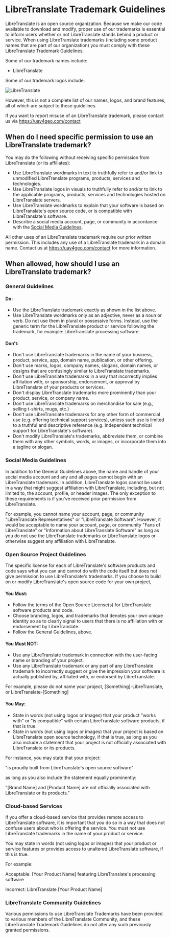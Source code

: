 # LibreTranslate Trademark Guidelines

LibreTranslate is an open source organization. Because we make our code available to download and modify, proper use of our trademarks is essential to inform users whether or not LibreTranslate stands behind a product or service. When using LibreTranslate trademarks (including some product names that are part of our organization) you must comply with these LibreTranslate Trademark Guidelines.

Some of our trademark names include:

 * LibreTranslate

Some of our trademark logos include:

 ![LibreTranslate](https://avatars.githubusercontent.com/u/77352747?s=200&v=4)

However, this is not a complete list of our names, logos, and brand features, all of which are subject to these guidelines.

If you want to report misuse of an LibreTranslate trademark, please contact us via https://uav4geo.com/contact

## When do I need specific permission to use an LibreTranslate trademark?

You may do the following without receiving specific permission from LibreTranslate (or its affiliates):

 * Use LibreTranslate wordmarks in text to truthfully refer to and/or link to unmodified LibreTranslate programs, products, services and technologies.
 * Use LibreTranslate logos in visuals to truthfully refer to and/or to link to the applicable programs, products, services and technologies hosted on LibreTranslate servers.
 * Use LibreTranslate wordmarks to explain that your software is based on LibreTranslate's open source code, or is compatible with LibreTranslate's software.
 * Describe a social media account, page, or community in accordance with the [Social Media Guidelines](#social-media-guidelines).

All other uses of an LibreTranslate trademark require our prior written permission. This includes any use of a LibreTranslate trademark in a domain name. Contact us at https://uav4geo.com/contact for more information.

## When allowed, how should I use an LibreTranslate trademark?

### General Guidelines

#### Do:

 * Use the LibreTranslate trademark exactly as shown in the list above.
 * Use LibreTranslate wordmarks only as an adjective, never as a noun or verb. Do not use them in plural or possessive forms. Instead, use the generic term for the LibreTranslate product or service following the trademark, for example: LibreTranslate processing software.

#### Don't:

 * Don't use LibreTranslate trademarks in the name of your business, product, service, app, domain name, publication, or other offering.
 * Don't use marks, logos, company names, slogans, domain names, or designs that are confusingly similar to LibreTranslate trademarks.
 * Don't use LibreTranslate trademarks in a way that incorrectly implies affiliation with, or sponsorship, endorsement, or approval by LibreTranslate of your products or services.
 * Don't display LibreTranslate trademarks more prominently than your product, service, or company name.
 * Don't use LibreTranslate trademarks on merchandise for sale (e.g., selling t-shirts, mugs, etc.)
 * Don't use LibreTranslate trademarks for any other form of commercial use (e.g. offering technical support services), unless such use is limited to a truthful and descriptive reference (e.g. Independent technical support for LibreTranslate's software).
 * Don't modify LibreTranslate's trademarks, abbreviate them, or combine them with any other symbols, words, or images, or incorporate them into a tagline or slogan.

 ### Social Media Guidelines

In addition to the General Guidelines above, the name and handle of your social media account and any and all pages cannot begin with an LibreTranslate trademark. In addition, LibreTranslate logos cannot be used in a way that might suggest affiliation with LibreTranslate, including, but not limited to, the account, profile, or header images. The only exception to these requirements is if you've received prior permission from LibreTranslate.

For example, you cannot name your account, page, or community "LibreTranslate Representatives" or "LibreTranslate Software". However, it would be acceptable to name your account, page, or community "Fans of LibreTranslate" or "Information about LibreTranslate Software" as long as you do not use the LibreTranslate trademarks or LibreTranslate logos or otherwise suggest any affiliation with LibreTranslate.

### Open Source Project Guidelines

The specific license for each of LibreTranslate's software products and code says what you can and cannot do with the code itself but does not give permission to use LibreTranslate's trademarks. If you choose to build on or modify LibreTranslate's open source code for your own project,

#### You Must:

 * Follow the terms of the Open Source License(s) for LibreTranslate software products and code.
 * Choose branding, logos, and trademarks that denotes your own unique identity so as to clearly signal to users that there is no affiliation with or endorsement by LibreTranslate.
 * Follow the General Guidelines, above.

#### You Must NOT:

* Use any LibreTranslate trademark in connection with the user-facing name or branding of your project.
 * Use any LibreTranslate trademark or any part of any LibreTranslate trademark to incorrectly suggest or give the impression your software is actually published by, affiliated with, or endorsed by LibreTranslate.

For example, please do not name your project, [Something]-LibreTranslate, or LibreTranslate-[Something]

#### You May:

 * State in words (not using logos or images) that your product "works with" or "is compatible" with certain LibreTranslate software products, if that is true.
 * State in words (not using logos or images) that your project is based on LibreTranslate open source technology, if that is true, as long as you also include a statement that your project is not officially associated with LibreTranslate or its products.

For instance, you may state that your project:

"is proudly built from LibreTranslate's open source software"

as long as you also include the statement equally prominently:

"[Brand Name] and [Product Name] are not officially associated with LibreTranslate or its products."

### Cloud-based Services

If you offer a cloud-based service that provides remote access to LibreTranslate software, it is important that you do so in a way that does not confuse users about who is offering the service. You must not use LibreTranslate trademarks in the name of your product or service.

You may state in words (not using logos or images) that your product or service features or provides access to unaltered LibreTranslate software, if this is true.

For example:

Acceptable: [Your Product Name] featuring LibreTranslate's processing software

Incorrect: LibreTranslate [Your Product Name]

### LibreTranslate Community Guidelines

Various permissions to use LibreTranslate Trademarks have been provided to various members of the LibreTranslate Community, and these LibreTranslate Trademark Guidelines do not alter any such previously granted permissions.